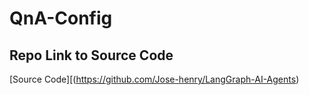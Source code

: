 # QnA-Config


## Repo Link to Source Code
[Source Code][(https://github.com/Jose-henry/LangGraph-AI-Agents)
